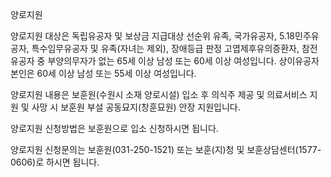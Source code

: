 양로지원

양로지원 대상은 독립유공자 및 보상금 지급대상 선순위 유족, 국가유공자, 5.18민주유공자, 특수임무유공자 및 유족(자녀는 제외), 장애등급 판정 고엽제후유의증환자, 참전유공자 중 부양의무자가 없는 65세 이상 남성 또는 60세 이상 여성입니다. 상이유공자 본인은 60세 이상 남성 또는 55세 이상 여성입니다.

양로지원 내용은 보훈원(수원시 소재 양로시설) 입소 후 의식주 제공 및 의료서비스 지원 및 사망 시 보훈원 부설 공동묘지(창훈묘원) 안장 지원입니다.

양로지원 신청방법은 보훈원으로 입소 신청하시면 됩니다.

양로지원 신청문의는 보훈원(031-250-1521) 또는 보훈(지)청 및 보훈상담센터(1577-0606)로 하시면 됩니다.